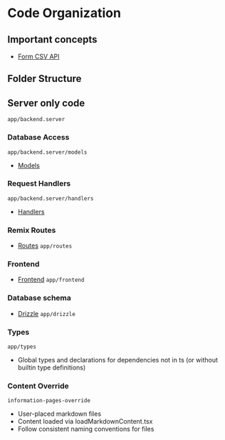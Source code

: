 # Code Organization

## Important concepts
- [Form CSV API](form-csv-api.md)

## Folder Structure

## Server only code
`app/backend.server`

### Database Access
`app/backend.server/models`
- [Models](models.md)

### Request Handlers
`app/backend.server/handlers`
- [Handlers](handlers.md)

### Remix Routes
- [Routes](routes.md)
`app/routes`

### Frontend
- [Frontend](frontend.md)
`app/frontend`

### Database schema
- [Drizzle](drizzle.md)
`app/drizzle`

### Types
`app/types`
- Global types and declarations for dependencies not in ts (or without builtin type definitions)

### Content Override
`information-pages-override`
- User-placed markdown files
- Content loaded via loadMarkdownContent.tsx
- Follow consistent naming conventions for files

